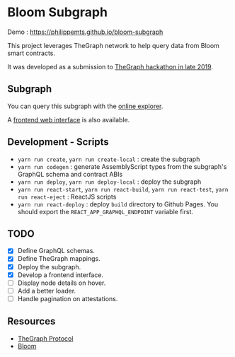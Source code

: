 # Bloom Subgraph

Demo : https://philippemts.github.io/bloom-subgraph

This project leverages TheGraph network to help query data from Bloom smart contracts.

It was developed as a submission to [TheGraph hackathon in late 2019](https://thegraph.com/hackathons/2019/12).

## Subgraph

You can query this subgraph with the [online explorer](https://thegraph.com/explorer/subgraph/philippemts/bloom).

A [frontend web interface](https://philippemts.github.io/bloom-subgraph) is also available.

## Development - Scripts

- `yarn run create`, `yarn run create-local` : create the subgraph
- `yarn run codegen` : generate AssemblyScript types from the subgraph's GraphQL schema and contract ABIs
- `yarn run deploy`, `yarn run deploy-local` : deploy the subgraph
- `yarn run react-start`, `yarn run react-build`, `yarn run react-test`, `yarn run react-eject` : ReactJS scripts
- `yarn run react-deploy` : deploy `build` directory to Github Pages. You should export the `REACT_APP_GRAPHQL_ENDPOINT` variable first.

## TODO

- [x] Define GraphQL schemas.
- [x] Define TheGraph mappings.
- [x] Deploy the subgraph.
- [x] Develop a frontend interface.
- [ ] Display node details on hover.
- [ ] Add a better loader.
- [ ] Handle pagination on attestations.

## Resources

- [TheGraph Protocol](https://thegraph.com/)
- [Bloom](https://bloom.co/) 
